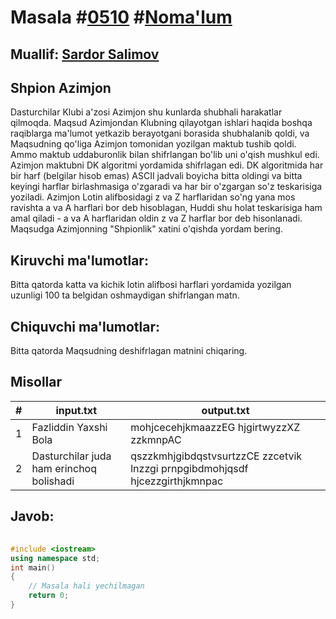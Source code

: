 
<h1>Masala #<a href="https://robocontest.uz/tasks/0510">0510</a> #<a href="https://robocontest.uz/tasks?category=1">Noma'lum</a></h1>
<h2> Muallif: <a href="https://robocontest.uz/profile/ds_forrest">Sardor Salimov</a></h2>
<h2>Shpion Azimjon</h2>
<p>Dasturchilar Klubi a'zosi Azimjon shu kunlarda shubhali harakatlar qilmoqda. Maqsud Azimjondan Klubning qilayotgan ishlari haqida boshqa raqiblarga ma'lumot yetkazib berayotgani borasida shubhalanib qoldi, va Maqsudning qo'liga Azimjon tomonidan yozilgan maktub tushib qoldi. Ammo maktub uddaburonlik bilan shifrlangan bo'lib uni o'qish mushkul edi. Azimjon maktubni DK algoritmi yordamida shifrlagan edi.
DK algoritmida har bir harf (belgilar hisob emas) ASCII jadvali boyicha bitta oldingi va bitta keyingi harflar birlashmasiga o'zgaradi va har bir o'zgargan so'z teskarisiga yoziladi. Azimjon Lotin alifbosidagi z va Z harflaridan so'ng yana mos ravishta a va A harflari bor deb hisoblagan, Huddi shu holat teskarisiga ham amal qiladi - a va A harflaridan oldin z va Z harflar bor deb hisonlanadi.
Maqsudga Azimjonning "Shpionlik" xatini o'qishda yordam bering.</p>
<h2>Kiruvchi ma'lumotlar:</h2>
<p>Bitta qatorda katta va kichik lotin alifbosi harflari yordamida yozilgan uzunligi 100 ta belgidan oshmaydigan shifrlangan matn.</p>
<h2>Chiquvchi ma'lumotlar:</h2>
<p>Bitta qatorda Maqsudning deshifrlagan matnini chiqaring.</p>
<h2>Misollar</h2>
<table>
    <thead>
        <tr>
            <th>#</th>
            <th>input.txt</th>
            <th>output.txt</th>
        </tr>
    </thead>
    <tbody>
            <tr>
                <td>1</td>
                <td>Fazliddin Yaxshi Bola</td>
                <td>mohjcecehjkmaazzEG hjgirtwyzzXZ zzkmnpAC</td>
            </tr>
            <tr>
                <td>2</td>
                <td>Dasturchilar juda ham erinchoq bolishadi</td>
                <td>qszzkmhjgibdqstvsurtzzCE zzcetvik lnzzgi prnpgibdmohjqsdf hjcezzgirthjkmnpac</td>
            </tr>
    </tbody>
    </table>
    
<h2>Javob:</h2>

######
```cpp
#include <iostream>
using namespace std;
int main()
{
    // Masala hali yechilmagan
    return 0;
}
```
